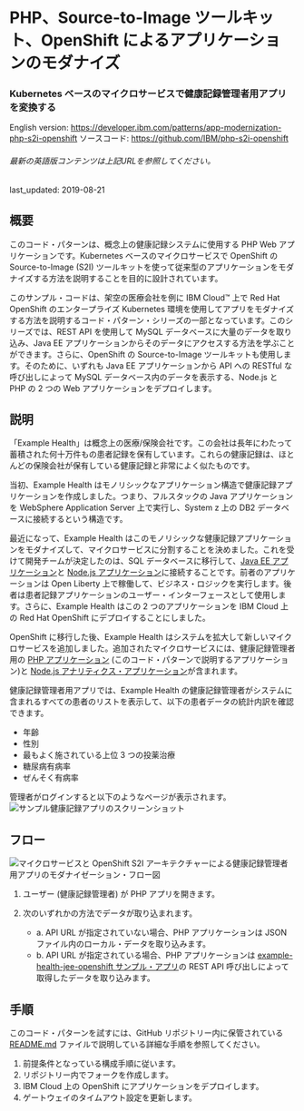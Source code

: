 # PHP、Source-to-Image ツールキット、OpenShift によるアプリケーションのモダナイズ

### Kubernetes ベースのマイクロサービスで健康記録管理者用アプリを変換する

English version: https://developer.ibm.com/patterns/app-modernization-php-s2i-openshift
  ソースコード: https://github.com/IBM/php-s2i-openshift

###### 最新の英語版コンテンツは上記URLを参照してください。
last_updated: 2019-08-21

 
## 概要

このコード・パターンは、概念上の健康記録システムに使用する PHP Web アプリケーションです。Kubernetes ベースのマイクロサービスで OpenShift の Source-to-Image (S2I) ツールキットを使って従来型のアプリケーションをモダナイズする方法を説明することを目的に設計されています。

このサンプル・コードは、架空の医療会社を例に IBM Cloud&trade; 上で Red Hat OpenShift のエンタープライズ Kubernetes 環境を使用してアプリをモダナイズする方法を説明するコード・パターン・シリーズの一部となっています。このシリーズでは、REST API を使用して MySQL データベースに大量のデータを取り込み、Java EE アプリケーションからそのデータにアクセスする方法を学ぶことができます。さらに、OpenShift の Source-to-Image ツールキットも使用します。そのために、いずれも Java EE アプリケーションから API への RESTful な呼び出しによって MySQL データベース内のデータを表示する、Node.js と PHP の 2 つの Web アプリケーションをデプロイします。

## 説明

「Example Health」は概念上の医療/保険会社です。この会社は長年にわたって蓄積された何十万件もの患者記録を保有しています。これらの健康記録は、ほとんどの保険会社が保有している健康記録と非常によく似たものです。

当初、Example Health はモノリシックなアプリケーション構造で健康記録アプリケーションを作成しました。つまり、フルスタックの Java アプリケーションを WebSphere Application Server 上で実行し、System z 上の DB2 データベースに接続するという構造です。

最近になって、Example Health はこのモノリシックな健康記録アプリケーションをモダナイズして、マイクロサービスに分割することを決めました。これを受けて開発チームが決定したのは、SQL データベースに移行して、[Java EE アプリケーション](https://developer.ibm.com/jp/patterns/jee-app-modernization-with-openshift/)と [Node.js アプリケーション](https://developer.ibm.com/jp/patterns/app-modernization-s2i-openshift/)に接続することです。前者のアプリケーションは Open Liberty 上で稼働して、ビジネス・ロジックを実行します。後者は患者記録アプリケーションのユーザー・インターフェースとして使用します。さらに、Example Health はこの 2 つのアプリケーションを IBM Cloud 上の Red Hat OpenShift にデプロイすることにしました。

OpenShift に移行した後、Example Health はシステムを拡大して新しいマイクロサービスを追加しました。追加されたマイクロサービスには、健康記録管理者用の [PHP アプリケーション](https://github.com/IBM/php-s2i-openshift) (このコード・パターンで説明するアプリケーション)と [Node.js アナリティクス・アプリケーション](https://developer.ibm.com/patterns/creating-a-health-data-analytics-app-with-legacy-mainframe-code-and-cloud/)が含まれます。

健康記録管理者用アプリでは、Example Health の健康記録管理者がシステムに含まれるすべての患者のリストを表示して、以下の患者データの統計内訳を確認できます。

* 年齢
* 性別
* 最もよく施されている上位 3 つの投薬治療
* 糖尿病有病率
* ぜんそく有病率

管理者がログインすると以下のようなページが表示されます。
![サンプル健康記録アプリのスクリーンショット](../../images/example-health-records-admin-app.png)

## フロー

![マイクロサービスと OpenShift S2I アーキテクチャーによる健康記録管理者用アプリのモダナイゼーション・フロー図](../../images/app-modernization-openshift-php-s2i-architecture-diagram.png)

1. ユーザー (健康記録管理者) が PHP アプリを開きます。
1. 次のいずれかの方法でデータが取り込まれます。

    * a. API URL が指定されていない場合、PHP アプリケーションは JSON ファイル内のローカル・データを取り込みます。
    * b. API URL が指定されている場合、PHP アプリケーションは [example-health-jee-openshift サンプル・アプリ](https://developer.ibm.com/jp/patterns/jee-app-modernization-with-openshift/)の REST API 呼び出しによって取得したデータを取り込みます。

## 手順

このコード・パターンを試すには、GitHub リポジトリー内に保管されている [README.md](https://github.com/IBM/php-s2i-openshift/blob/master/README.md) ファイルで説明している詳細な手順を参照してください。

1. 前提条件となっている構成手順に従います。
1. リポジトリー内でフォークを作成します。
1. IBM Cloud 上の OpenShift にアプリケーションをデプロイします。
1. ゲートウェイのタイムアウト設定を更新します。
